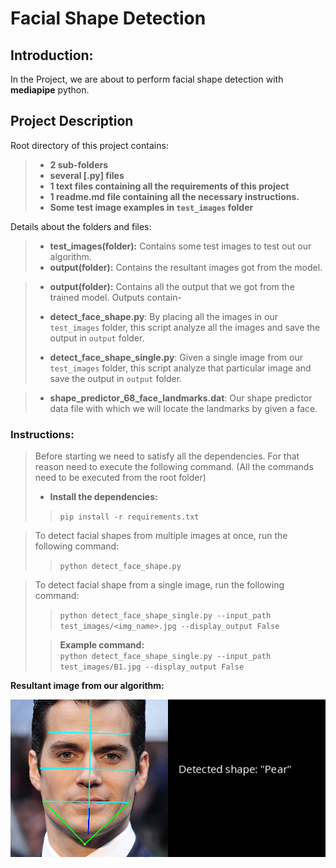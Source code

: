 # Facial Shape Detection

## __Introduction:__  

   In the Project, we are about to perform facial shape detection with **mediapipe** python.


## __Project Description__

Root directory of this project contains:
>
> - **2 sub-folders**
> - **several [.py] files**
> - **1 text files containing all the requirements of this project**
> - **1 readme.md file containing all the necessary instructions.**
> - **Some test image examples in `test_images` folder**

Details about the folders and files:
 >
 > - **test_images(folder):**  Contains some test images to test out our algorithm.  
 > - **output(folder):** Contains the resultant images got from the model.

 > - **output(folder):** Contains all the output that we got from the trained model. Outputs contain-
 >
 > - **detect_face_shape.py**: By placing all the images in our `test_images` folder, this script analyze all the images and save the output in `output` folder.
 > - **detect_face_shape_single.py**: Given a single image from our `test_images` folder, this script analyze that particular image and save the output in `output` folder.
 
 > - **shape_predictor_68_face_landmarks.dat**: Our shape predictor data file with which we will locate the landmarks by given a face.

>
### __Instructions:__

> Before starting we need to satisfy all the dependencies. For that reason need to execute the following command. (All the commands need to be executed from the root folder)
>
> - __Install the dependencies:__  
>> `pip install -r requirements.txt`  

> To detect facial shapes from multiple images at once, run the following command:
>
> >`python detect_face_shape.py`  

> To detect facial shape from a single image, run the following command:  
>> `python detect_face_shape_single.py --input_path test_images/<img_name>.jpg --display_output False`
>
>
>>__**Example command:**__  
>> `python detect_face_shape_single.py --input_path test_images/B1.jpg --display_output False`

>

__Resultant image from our algorithm:__

![Pear shaped face](./output/result_B1.png)

